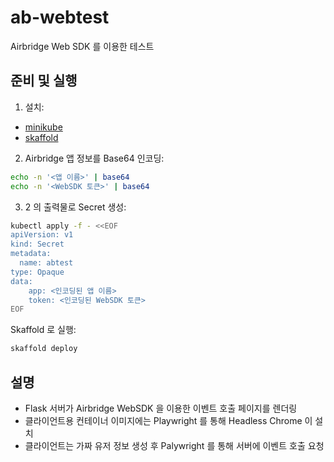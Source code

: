 # ab-webtest
Airbridge Web SDK 를 이용한 테스트 

## 준비 및 실행

1. 설치: 
- [minikube](https://minikube.sigs.k8s.io/docs/start/)
- [skaffold](https://skaffold.dev/)

2. Airbridge 앱 정보를 Base64 인코딩:

```bash
echo -n '<앱 이름>' | base64
echo -n '<WebSDK 토큰>' | base64
```

3. 2 의 출력물로 Secret 생성:
```bash
kubectl apply -f - <<EOF 
apiVersion: v1
kind: Secret 
metadata:
  name: abtest
type: Opaque 
data:
    app: <인코딩된 앱 이름>
    token: <인코딩된 WebSDK 토큰>
EOF
```

Skaffold 로 실행:
```bash
skaffold deploy
```

## 설명

- Flask 서버가 Airbridge WebSDK 을 이용한 이벤트 호출 페이지를 렌더링 
- 클라이언트용 컨테이너 이미지에는 Playwright 를 통해 Headless Chrome 이 설치
- 클라이언트는 가짜 유저 정보 생성 후 Palywright 를 통해 서버에 이벤트 호출 요청 

